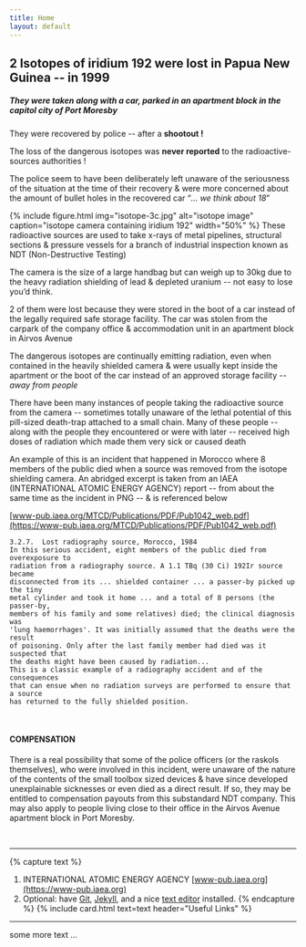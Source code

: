 ```yaml
---
title: Home
layout: default
---
```

## 2 Isotopes of iridium 192 were lost in Papua New Guinea -- in 1999
##### They were taken along with a car, parked in an apartment block in the capitol city of Port Moresby

They were recovered by police -- after a **shootout !**

The loss of the dangerous isotopes was **never reported** to the radioactive-sources authorities !

The police seem to have been deliberately left unaware of the seriousness of the situation at the time of their recovery & were more concerned about the amount of bullet holes in the recovered car “*… we think about 18*” 


{% include figure.html img="isotope-3c.jpg" alt="isotope image" caption="isotope camera containing iridium 192" width="50%" %}
These radioactive sources are used to take x-rays of metal pipelines, structural sections & pressure vessels for a branch of industrial inspection known as NDT (Non-Destructive Testing)

The camera is the size of a large handbag but can weigh up to 30kg due to the heavy radiation shielding of lead & depleted uranium -- not easy to lose you’d think. 

2 of them were lost because they were stored in the boot of a car instead of the legally required safe storage facility. The car was stolen from the carpark of the company office & accommodation unit in an apartment block in Airvos Avenue

The dangerous isotopes are continually emitting radiation, even when contained in the heavily shielded camera & were usually kept inside the apartment or the boot of the car instead of an approved storage facility -- *away from people*

There have been many instances of people taking the radioactive source from the camera -- sometimes totally unaware of the lethal potential of this pill-sized death-trap attached to a small chain. Many of these people -- along with the people they encountered or were with later -- received high doses of radiation which made them very sick or caused death

An example of this is an incident that happened in Morocco where 8 members of the public died when a source was removed from the isotope shielding camera. An abridged excerpt is taken from an IAEA (INTERNATIONAL ATOMIC ENERGY AGENCY) report -- from about the same time as the incident in PNG -- & is referenced below


[www-pub.iaea.org/MTCD/Publications/PDF/Pub1042_web.pdf](https://www-pub.iaea.org/MTCD/Publications/PDF/Pub1042_web.pdf)

~~~
3.2.7.  Lost radiography source, Morocco, 1984
In this serious accident, eight members of the public died from overexposure to 
radiation from a radiography source. A 1.1 TBq (30 Ci) 192Ir source became 
disconnected from its ... shielded container ... a passer-by picked up the tiny 
metal cylinder and took it home ... and a total of 8 persons (the passer-by, 
members of his family and some relatives) died; the clinical diagnosis was 
'lung haemorrhages'. It was initially assumed that the deaths were the result 
of poisoning. Only after the last family member had died was it suspected that 
the deaths might have been caused by radiation...
This is a classic example of a radiography accident and of the consequences 
that can ensue when no radiation surveys are performed to ensure that a source 
has returned to the fully shielded position.
~~~

&nbsp;
&nbsp;
&nbsp;

#### COMPENSATION 
 
There is a real possibility that some of the police officers (or the raskols themselves), who were involved in this incident, were unaware of the nature of the contents of the small toolbox sized devices & have since developed unexplainable sicknesses or even died as a direct result. If so, they may be entitled to compensation payouts from this substandard NDT company. This may also apply to people living close to their office in the Airvos Avenue apartment block in Port Moresby.

&nbsp;
&nbsp;
&nbsp;

---------------

{% capture text %}
1. INTERNATIONAL ATOMIC ENERGY AGENCY [www-pub.iaea.org](https://www-pub.iaea.org)
2. Optional: have [Git](https://git-scm.com/), [Jekyll](https://jekyllrb.com/), and a nice [text editor](https://code.visualstudio.com/) installed.
{% endcapture %}
{% include card.html text=text header="Useful Links" %}

-------------


some more text ...
